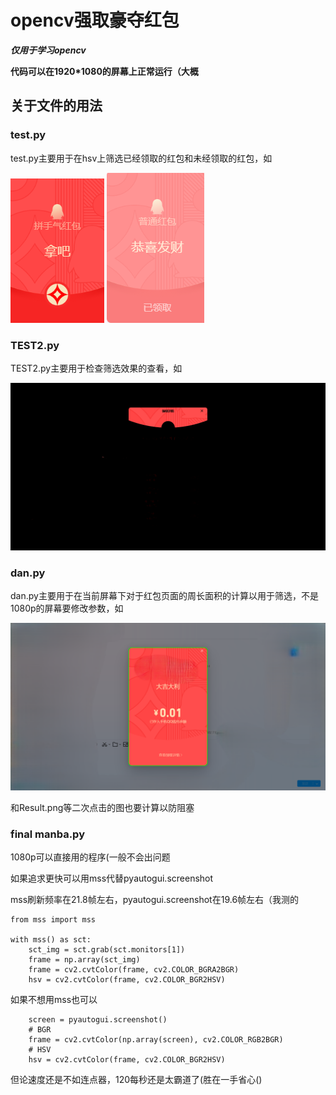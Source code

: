 # opencv强取豪夺红包
***仅用于学习opencv***

**代码可以在1920*1080的屏幕上正常运行（大概**
## 关于文件的用法
### test.py
test.py主要用于在hsv上筛选已经领取的红包和未经领取的红包，如

![](/images/未领取的红包.png) ![](/images/已领取的红包.png)
### TEST2.py
TEST2.py主要用于检查筛选效果的查看，如

![](/images/Result.png)

### dan.py
dan.py主要用于在当前屏幕下对于红包页面的周长面积的计算以用于筛选，不是1080p的屏幕要修改参数，如

![](/images/QQ!.png)

和Result.png等二次点击的图也要计算以防阻塞
### final manba.py
1080p可以直接用的程序(一般不会出问题

如果追求更快可以用mss代替pyautogui.screenshot

mss刷新频率在21.8帧左右，pyautogui.screenshot在19.6帧左右（我测的
````
from mss import mss

with mss() as sct:
    sct_img = sct.grab(sct.monitors[1])
    frame = np.array(sct_img)
    frame = cv2.cvtColor(frame, cv2.COLOR_BGRA2BGR)
    hsv = cv2.cvtColor(frame, cv2.COLOR_BGR2HSV)
````
如果不想用mss也可以
````
    screen = pyautogui.screenshot()
    # BGR
    frame = cv2.cvtColor(np.array(screen), cv2.COLOR_RGB2BGR)
    # HSV
    hsv = cv2.cvtColor(frame, cv2.COLOR_BGR2HSV)

````
但论速度还是不如连点器，120每秒还是太霸道了(胜在一手省心()
